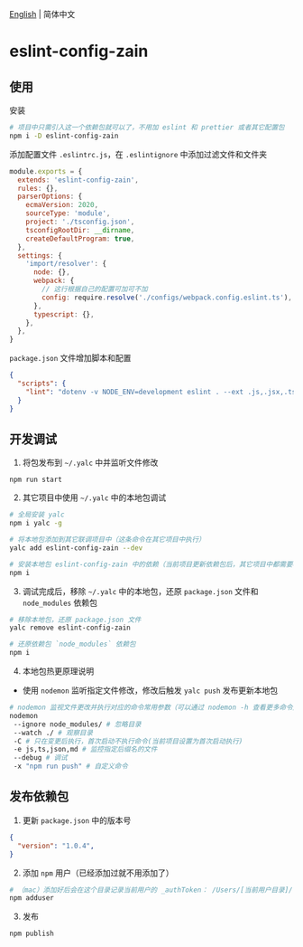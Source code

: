 [English](./README.md) | 简体中文

# eslint-config-zain

## 使用

安装

```bash
# 项目中只需引入这一个依赖包就可以了，不用加 eslint 和 prettier 或者其它配置包
npm i -D eslint-config-zain
```

添加配置文件 `.eslintrc.js`，在 `.eslintignore` 中添加过滤文件和文件夹

```js
module.exports = {
  extends: 'eslint-config-zain',
  rules: {},
  parserOptions: {
    ecmaVersion: 2020,
    sourceType: 'module',
    project: './tsconfig.json',
    tsconfigRootDir: __dirname,
    createDefaultProgram: true,
  },
  settings: {
    'import/resolver': {
      node: {},
      webpack: {
        // 这行根据自己的配置可加可不加
        config: require.resolve('./configs/webpack.config.eslint.ts'),
      },
      typescript: {},
    },
  },
}
```

`package.json` 文件增加脚本和配置

```json
{
  "scripts": {
    "lint": "dotenv -v NODE_ENV=development eslint . --ext .js,.jsx,.ts,.tsx"
  }
}
```

## 开发调试

1. 将包发布到  `~/.yalc` 中并监听文件修改

```
npm run start
```

2. 其它项目中使用 `~/.yalc` 中的本地包调试

```bash
# 全局安装 yalc
npm i yalc -g

# 将本地包添加到其它联调项目中（这条命令在其它项目中执行）
yalc add eslint-config-zain --dev

# 安装本地包 eslint-config-zain 中的依赖（当前项目更新依赖包后，其它项目中都需要再执行一次）
npm i
```

3. 调试完成后，移除 `~/.yalc` 中的本地包，还原 `package.json` 文件和 `node_modules` 依赖包

```bash
# 移除本地包，还原 package.json 文件
yalc remove eslint-config-zain

# 还原依赖包 `node_modules` 依赖包
npm i
```

4. 本地包热更原理说明

- 使用 `nodemon` 监听指定文件修改，修改后触发 `yalc push` 发布更新本地包

```bash
# nodemon 监视文件更改并执行对应的命令常用参数（可以通过 nodemon -h 查看更多命令）
nodemon
 --ignore node_modules/ # 忽略目录
 --watch ./ # 观察目录
 -C # 只在变更后执行，首次启动不执行命令(当前项目设置为首次启动执行)
 -e js,ts,json,md # 监控指定后缀名的文件
 --debug # 调试
 -x "npm run push" # 自定义命令
```

## 发布依赖包

1. 更新 `package.json` 中的版本号

```json
{
  "version": "1.0.4",
}
```

2. 添加 `npm` 用户（已经添加过就不用添加了）

```bash
# （mac）添加好后会在这个目录记录当前用户的 _authToken： /Users/[当前用户目录]/.npmrc
npm adduser
```

3. 发布

```bash
npm publish
```
